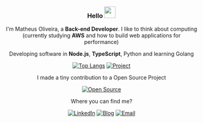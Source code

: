 <div align="center">
 
 ### Hello <img src="https://raw.githubusercontent.com/MartinHeinz/MartinHeinz/master/wave.gif" width="30px">
 
 I'm Matheus Oliveira, a **Back-end Developer**. I like to think about computing (currently studying **AWS** and how to build web applications for performance)

 Developing software in **Node.js**, **TypeScript**, Python and learning Golang

  [![Top Langs](https://github-readme-stats.vercel.app/api/top-langs/?username=matheusinit&layout=compact&theme=midnight-purple)](https://github.com/anuraghazra/github-readme-stats)
 [![Project](https://github-readme-stats.vercel.app/api/pin/?username=matheusinit&repo=ecommerce-api&theme=midnight-purple)](https://github.com/matheusinit/ecommerce-api)

 I made a tiny contribution to a Open Source Project

 [![Open Source](https://github-readme-stats.vercel.app/api/pin/?username=lbenie&repo=reading-time-estimator&theme=midnight-purple)](https://github.com/lbenie/reading-time-estimator)

 Where you can find me?
 
 [![LinkedIn](https://img.shields.io/badge/LinkedIn-0077B5?style=for-the-badge&logo=linkedin&logoColor=white)](https://www.linkedin.com/in/matheus-silva13/)
 [![Blog](https://img.shields.io/badge/Blog-0A0A0A?style=for-the-badge&logo=devdotto&logoColor=white)](matheusinit.vercel.app)
 [![Email](https://img.shields.io/badge/ProtonMail-8B89CC?style=for-the-badge&logo=protonmail&logoColor=white)](mailto:matheus.oliveira.s@protonmail.com)

</div>
